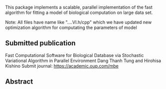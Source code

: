 This package implements a scalable, parallel implementation of the fast algorithm for fitting 
a model of biological computation on large data set. 

Note: All files have name like "....VI.h/cpp" which we have updated new optimization algorithm for computating the parameters of model

Submitted publication
------------------------------------------------------------------------------------------------------------------------------------------
Fast Computational Software for Biological Database via Stochastic Variational Algorithm in Parallel Environment 
Dang Thanh Tung and Hirohisa Kishino
Submit journal: https://academic.oup.com/mbe 

Abstract 
-----------------------------------------------------------------------------------------------------------------------------------------

